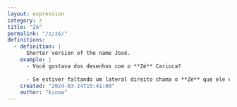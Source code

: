 ```yaml
---
layout: expression
category: z
title: "Zé"
permalink: "/z/zé/"
definitions:
  - definition: |
      Shorter version of the name José.
    example: |
      - Você gostava dos desenhos com o **Zé** Carioca?
      
      - Se estiver faltando um lateral direito chama o **Zé** que ele é bom!
    created: "2024-03-24T15:41:00"
    author: "kinow"
---
```

